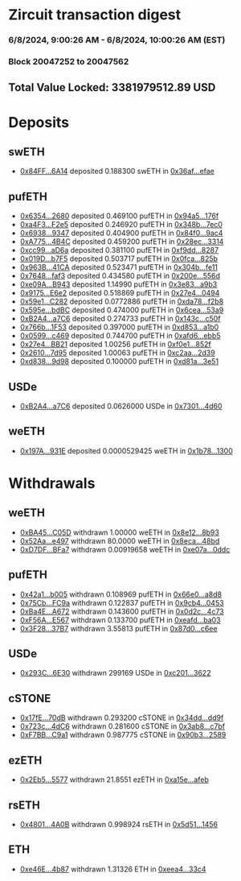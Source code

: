 # Zircuit transaction digest
### 6/8/2024, 9:00:26 AM - 6/8/2024, 10:00:26 AM (EST)
### Block 20047252 to 20047562

## Total Value Locked: 3381979512.89 USD

# Deposits
## swETH
- [0x84FF...6A14](https://etherscan.io/address/0x84FF5b0A8162e60AfC599Ad98D7209eeb36a6A14) deposited 0.188300 swETH in [0x36af...efae](https://etherscan.io/tx/0x84FF5b0A8162e60AfC599Ad98D7209eeb36a6A14)
## pufETH
- [0x6354...2680](https://etherscan.io/address/0x63547F9B283BcaF8da2319d5d902370362eA2680) deposited 0.469100 pufETH in [0x94a5...176f](https://etherscan.io/tx/0x63547F9B283BcaF8da2319d5d902370362eA2680)
- [0xa4F3...F2e5](https://etherscan.io/address/0xa4F348aa049d29a2Eb7B240C1a9B9afB50A2F2e5) deposited 0.246920 pufETH in [0x348b...7ec0](https://etherscan.io/tx/0xa4F348aa049d29a2Eb7B240C1a9B9afB50A2F2e5)
- [0x6938...9347](https://etherscan.io/address/0x6938A885cF193266Fb753D87304Fb96B95799347) deposited 0.404900 pufETH in [0x84f0...9ac4](https://etherscan.io/tx/0x6938A885cF193266Fb753D87304Fb96B95799347)
- [0xA775...4B4C](https://etherscan.io/address/0xA77591cA5ce0bEfd2EFB50Be99457B04906c4B4C) deposited 0.459200 pufETH in [0x28ec...3314](https://etherscan.io/tx/0xA77591cA5ce0bEfd2EFB50Be99457B04906c4B4C)
- [0xcc99...aD6a](https://etherscan.io/address/0xcc9905c73d06942A7A84dbE9a212aFEAAb44aD6a) deposited 0.381100 pufETH in [0xf9dd...8287](https://etherscan.io/tx/0xcc9905c73d06942A7A84dbE9a212aFEAAb44aD6a)
- [0x019D...b7F5](https://etherscan.io/address/0x019Dd513c42A80281F2F8bAe8415b21F4Db6b7F5) deposited 0.503717 pufETH in [0x0fca...825b](https://etherscan.io/tx/0x019Dd513c42A80281F2F8bAe8415b21F4Db6b7F5)
- [0x963B...41CA](https://etherscan.io/address/0x963BD9F0f7CE9029578D00652AB6995F9b4641CA) deposited 0.523471 pufETH in [0x304b...fe11](https://etherscan.io/tx/0x963BD9F0f7CE9029578D00652AB6995F9b4641CA)
- [0x7648...faf3](https://etherscan.io/address/0x7648382b5Dbe683A25aFE23b5DD01E2cE7ACfaf3) deposited 0.434580 pufETH in [0x200e...556d](https://etherscan.io/tx/0x7648382b5Dbe683A25aFE23b5DD01E2cE7ACfaf3)
- [0xe09A...B943](https://etherscan.io/address/0xe09AA9C00c2c303814A35Aec6f51fc7a4638B943) deposited 1.14990 pufETH in [0x3e83...a9b3](https://etherscan.io/tx/0xe09AA9C00c2c303814A35Aec6f51fc7a4638B943)
- [0x9175...E6e2](https://etherscan.io/address/0x9175B2D4D12A2E640eb0d2BE2a5A116bbC97E6e2) deposited 0.518869 pufETH in [0x27e4...0494](https://etherscan.io/tx/0x9175B2D4D12A2E640eb0d2BE2a5A116bbC97E6e2)
- [0x59e1...C282](https://etherscan.io/address/0x59e1636E18A093f9Cb0BBd1ae325B93245BfC282) deposited 0.0772886 pufETH in [0xda78...f2b8](https://etherscan.io/tx/0x59e1636E18A093f9Cb0BBd1ae325B93245BfC282)
- [0x595e...bdBC](https://etherscan.io/address/0x595ee47c8A4B3405f377f15cD83951FF225abdBC) deposited 0.474000 pufETH in [0x6cea...53a9](https://etherscan.io/tx/0x595ee47c8A4B3405f377f15cD83951FF225abdBC)
- [0xB2A4...a7C6](https://etherscan.io/address/0xB2A423180454188B3137dBc6B43f584eD892a7C6) deposited 0.274733 pufETH in [0x143c...c50f](https://etherscan.io/tx/0xB2A423180454188B3137dBc6B43f584eD892a7C6)
- [0x766b...1F53](https://etherscan.io/address/0x766b94eFF1b28891f8E1284b7986A3f34F041F53) deposited 0.397000 pufETH in [0xd853...a1b0](https://etherscan.io/tx/0x766b94eFF1b28891f8E1284b7986A3f34F041F53)
- [0x0599...c469](https://etherscan.io/address/0x059924f1AaB0D04CD118AdB810b37BDFACD6c469) deposited 0.744700 pufETH in [0xafd6...ebb5](https://etherscan.io/tx/0x059924f1AaB0D04CD118AdB810b37BDFACD6c469)
- [0x27e4...BB21](https://etherscan.io/address/0x27e4429348e97C4847bfad49A49aDcD7909cBB21) deposited 1.00256 pufETH in [0xf0e1...852f](https://etherscan.io/tx/0x27e4429348e97C4847bfad49A49aDcD7909cBB21)
- [0x2610...7d95](https://etherscan.io/address/0x2610EAaa9D0Fbe6dF48468bCee45074Ef4A47d95) deposited 1.00063 pufETH in [0xc2aa...2d39](https://etherscan.io/tx/0x2610EAaa9D0Fbe6dF48468bCee45074Ef4A47d95)
- [0xd838...9d98](https://etherscan.io/address/0xd838362e00CAbb26fe3891d8ACaC5275531d9d98) deposited 0.100000 pufETH in [0xd81a...3e51](https://etherscan.io/tx/0xd838362e00CAbb26fe3891d8ACaC5275531d9d98)
## USDe
- [0xB2A4...a7C6](https://etherscan.io/address/0xB2A423180454188B3137dBc6B43f584eD892a7C6) deposited 0.0626000 USDe in [0x7301...4d60](https://etherscan.io/tx/0xB2A423180454188B3137dBc6B43f584eD892a7C6)
## weETH
- [0x197A...931E](https://etherscan.io/address/0x197A29455fD5AdEd6d0999874AFF3e904AD9931E) deposited 0.0000529425 weETH in [0x1b78...1300](https://etherscan.io/tx/0x197A29455fD5AdEd6d0999874AFF3e904AD9931E)
# Withdrawals
## weETH
- [0xBA45...C05D](https://etherscan.io/address/0xBA45343bbdeb550E9c7c48091104Cf720A20C05D) withdrawn 1.00000 weETH in [0x8e12...8b93](https://etherscan.io/tx/0xBA45343bbdeb550E9c7c48091104Cf720A20C05D)
- [0x52Aa...e497](https://etherscan.io/address/0x52Aa899454998Be5b000Ad077a46Bbe360F4e497) withdrawn 80.0000 weETH in [0x8eca...48bd](https://etherscan.io/tx/0x52Aa899454998Be5b000Ad077a46Bbe360F4e497)
- [0xD7DF...BFa7](https://etherscan.io/address/0xD7DF7E085214743530afF339aFC420c7c720BFa7) withdrawn 0.00919658 weETH in [0xe07a...0ddc](https://etherscan.io/tx/0xD7DF7E085214743530afF339aFC420c7c720BFa7)
## pufETH
- [0x42a1...b005](https://etherscan.io/address/0x42a1725e471f821716b09f983A13fB855FB8b005) withdrawn 0.108969 pufETH in [0x66e0...a8d8](https://etherscan.io/tx/0x42a1725e471f821716b09f983A13fB855FB8b005)
- [0x75Cb...FC9a](https://etherscan.io/address/0x75CbF5876715E8f91666710bFf02bDEC26D4FC9a) withdrawn 0.122837 pufETH in [0x9cb4...0453](https://etherscan.io/tx/0x75CbF5876715E8f91666710bFf02bDEC26D4FC9a)
- [0xBa4E...A672](https://etherscan.io/address/0xBa4E651E3f60C940Bd441bF2D9678F9C8180A672) withdrawn 0.143600 pufETH in [0x0d2c...4c73](https://etherscan.io/tx/0xBa4E651E3f60C940Bd441bF2D9678F9C8180A672)
- [0xF56A...E567](https://etherscan.io/address/0xF56A65899CD41203a7D8a83061c370a1dA65E567) withdrawn 0.133700 pufETH in [0xeafd...ba03](https://etherscan.io/tx/0xF56A65899CD41203a7D8a83061c370a1dA65E567)
- [0x3F28...37B7](https://etherscan.io/address/0x3F28BECCd4CFf6548600cA62446D7aa6381a37B7) withdrawn 3.55813 pufETH in [0x87d0...c6ee](https://etherscan.io/tx/0x3F28BECCd4CFf6548600cA62446D7aa6381a37B7)
## USDe
- [0x293C...6E30](https://etherscan.io/address/0x293C6937D8D82e05B01335F7B33FBA0c8e256E30) withdrawn 299169 USDe in [0xc201...3622](https://etherscan.io/tx/0x293C6937D8D82e05B01335F7B33FBA0c8e256E30)
## cSTONE
- [0x17fE...70dB](https://etherscan.io/address/0x17fE5f55FF98D5379034b57037457832977870dB) withdrawn 0.293200 cSTONE in [0x34dd...dd9f](https://etherscan.io/tx/0x17fE5f55FF98D5379034b57037457832977870dB)
- [0x723c...4dC6](https://etherscan.io/address/0x723c13D4b36b5CF2cdC260fB2f61810EAFa14dC6) withdrawn 0.281600 cSTONE in [0x3ab8...c7bf](https://etherscan.io/tx/0x723c13D4b36b5CF2cdC260fB2f61810EAFa14dC6)
- [0xF7BB...C9a1](https://etherscan.io/address/0xF7BBE7AE95c188112387FC6C839BFcBd7b01C9a1) withdrawn 0.987775 cSTONE in [0x90b3...2589](https://etherscan.io/tx/0xF7BBE7AE95c188112387FC6C839BFcBd7b01C9a1)
## ezETH
- [0x2Eb5...5577](https://etherscan.io/address/0x2Eb5162Af8E14393AD9e277d2234152437F45577) withdrawn 21.8551 ezETH in [0xa15e...afeb](https://etherscan.io/tx/0x2Eb5162Af8E14393AD9e277d2234152437F45577)
## rsETH
- [0x4801...4A0B](https://etherscan.io/address/0x4801AF178Dd07390941931C7e6f82B61A4344A0B) withdrawn 0.998924 rsETH in [0x5d51...1456](https://etherscan.io/tx/0x4801AF178Dd07390941931C7e6f82B61A4344A0B)
## ETH
- [0xe46E...4b87](https://etherscan.io/address/0xe46E867D37757BBBA63C20e3040569C2b0584b87) withdrawn 1.31326 ETH in [0xeea4...33c4](https://etherscan.io/tx/0xe46E867D37757BBBA63C20e3040569C2b0584b87)
